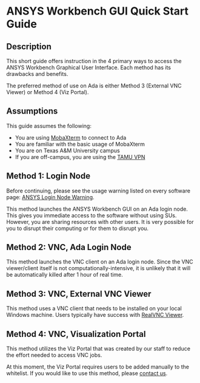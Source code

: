 # ANSYS Workbench GUI Quick Start Guide

## Description

This short guide offers instruction in the 4 primary ways to access the
ANSYS Workbench Graphical User Interface. Each method has its drawbacks
and benefits.

The preferred method of use on Ada is either Method 3 (External VNC
Viewer) or Method 4 (Viz Portal).

## Assumptions

This guide assumes the following:

  - You are using [MobaXterm](http://mobaxterm.mobatek.net/) to connect
    to Ada
  - You are familiar with the basic usage of MobaXterm
  - You are on Texas A\&M University campus
  - If you are off-campus, you are using the [TAMU
    VPN](https://u.tamu.edu/KB0010938)

## Method 1: Login Node

Before continuing, please see the usage warning listed on every software
page: [ ANSYS Login Node Warning](/kb3/Software/ANSYS/SW@ANSYS@Workbench/#usage-on-the-login-nodes "wikilink").

This method launches the ANSYS Workbench GUI on an Ada login node. This
gives you immediate access to the software without using SUs. However,
you are sharing resources with other users. It is very possible for you
to disrupt their computing or for them to disrupt you.

## Method 2: VNC, Ada Login Node

This method launches the VNC client on an Ada login node. Since the VNC
viewer/client itself is not computationally-intensive, it is unlikely
that it will be automatically killed after 1 hour of real time.

## Method 3: VNC, External VNC Viewer

This method uses a VNC client that needs to be installed on your local
Windows machine. Users typically have success with [RealVNC
Viewer](https://www.realvnc.com/en/connect/download/viewer/).

## Method 4: VNC, Visualization Portal

This method utilizes the Viz Portal that was created by our staff to
reduce the effort needed to access VNC jobs.

At this moment, the Viz Portal requires users to be added manually to
the whitelist. If you would like to use this method, please [contact
us](https://hprc.tamu.edu/about/contact.html).
